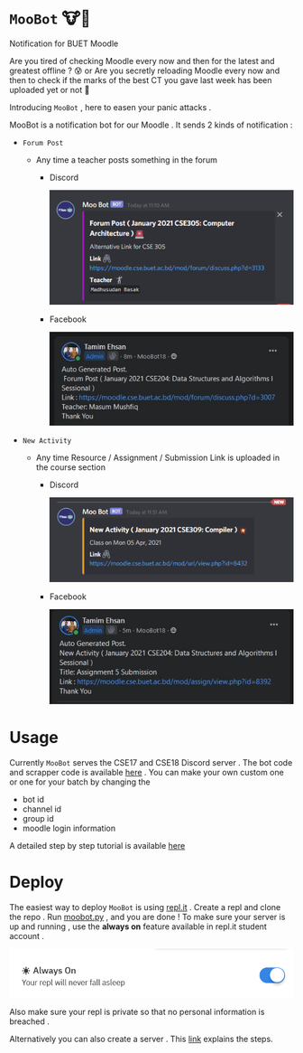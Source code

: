 # `MooBot` :cow::robot:
Notification for BUET Moodle

Are you tired of checking Moodle every now and then for the latest and greatest offline ? :cold_sweat: or Are you secretly reloading Moodle every now and then to check if the marks of the best CT you gave last week has been uploaded yet or not  :grimacing:

Introducing `MooBot` , here to easen your panic attacks .

MooBot is a notification bot for our Moodle . It sends 2 kinds of notification :
- `Forum Post`
  - Any time a teacher posts something in the forum
    - Discord
   
      ![](images/forum_post.png)
    - Facebook
    
      ![](images/forum_post_fb.JPG)

- `New Activity` 
  - Any time Resource / Assignment / Submission Link is uploaded in the course section
    - Discord 
      
      ![](images/activity.png)
    - Facebook  
    
      ![](images/activity_fb.JPG)

# Usage

Currently `MooBot` serves the CSE17 and CSE18 Discord server . The bot code and scrapper code is available [here](MooBot/) . You can make your own custom one or one for your batch by changing the 

- bot id
- channel id
- group id
- moodle login information

A detailed step by step tutorial is available [here](Tutorial.md)


# Deploy

The easiest way to deploy `MooBot` is using [repl.it](https://replit.com) . Create a repl and clone the repo . Run [moobot.py](MooBot/moobot.py) , and you are done ! To make sure your server is up and running , use the **always on** feature available in repl.it student account .

![](images/always_on.png)

Also make sure your repl is private so that no personal information is breached .

Alternatively you can also create a server . This [link](https://www.codementor.io/@garethdwyer/building-a-discord-bot-with-python-and-repl-it-miblcwejz#keeping-our-bot-alive) explains the steps.

 
